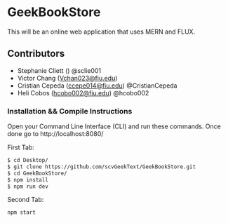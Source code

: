 # GeekBookStore
This will be an online web application that uses MERN and FLUX.

## Contributors

* Stephanie Cliett    ()    @sclie001
* Victor Chang        (Vchan023@fiu.edu)
* Cristian Cepeda     (ccepe014@fiu.edu)    @CristianCepeda
* Heli Cobos          (hcobo002@fiu.edu)    @hcobo002

### Installation && Compile Instructions

Open your Command Line Interface (CLI) and run these commands. Once done go to
http://localhost:8080/

First Tab:
``` bash
$ cd Desktop/
$ git clone https://github.com/scvGeekText/GeekBookStore.git
$ cd GeekBookStore/
$ npm install
$ npm run dev
```

Second Tab:
``` bash
npm start
```
